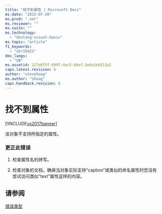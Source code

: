 ```yaml
---
title: "找不到属性 | Microsoft Docs"
ms.date: "2015-07-20"
ms.prod: ".net"
ms.reviewer: ""
ms.suite: ""
ms.technology: 
  - "devlang-visual-basic"
ms.topic: "article"
f1_keywords: 
  - "vbrID422"
dev_langs: 
  - "VB"
ms.assetid: 127e0f5f-0997-4ac5-b9af-2e6a2eb513a2
caps.latest.revision: 6
author: "stevehoag"
ms.author: "shoag"
caps.handback.revision: 6
---
```

# 找不到属性
[!INCLUDE[vs2017banner](../../../visual-basic/includes/vs2017banner.md)]

该对象不支持所指定的属性。  
  
### 更正此错误  
  
1.  检查属性名的拼写。  
  
2.  检查对象的文档，确保当对象实际支持“caption”或类似的命名属性时您没有尝试访问类似“text”属性这样的内容。  
  
## 请参阅  
 [错误类型](../../../visual-basic/programming-guide/language-features/error-types.md)